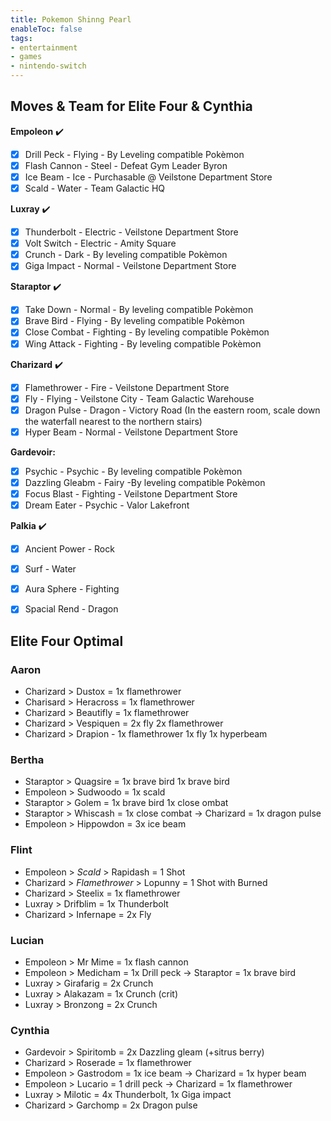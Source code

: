 ```yaml
---
title: Pokemon Shinng Pearl
enableToc: false
tags:
- entertainment
- games
- nintendo-switch
---
```


## Moves & Team for Elite Four & Cynthia

**Empoleon** ✔️
- [x] Drill Peck - Flying - By Leveling compatible Pokèmon 
- [x] Flash Cannon - Steel - Defeat Gym Leader Byron
- [x] Ice Beam - Ice - Purchasable @ Veilstone Department Store
- [x] Scald - Water - Team Galactic HQ

**Luxray** ✔️
- [x] Thunderbolt - Electric - Veilstone Department Store
- [x] Volt Switch - Electric - Amity Square
- [x] Crunch - Dark - By leveling compatible Pokèmon
- [x] Giga Impact - Normal - Veilstone Department Store

**Staraptor** ✔️
- [x] Take Down - Normal - By leveling compatible Pokèmon
- [x] Brave Bird - Flying - By leveling compatible Pokèmon
- [x] Close Combat - Fighting - By leveling compatible Pokèmon
- [x] Wing Attack - Fighting - By leveling compatible Pokèmon

**Charizard** ✔️
- [x] Flamethrower - Fire - Veilstone Department Store
- [x] Fly - Flying - Veilstone City - Team Galactic Warehouse
- [x] Dragon Pulse - Dragon - Victory Road (In the eastern room, scale down the waterfall nearest to the northern stairs)
- [x] Hyper Beam - Normal - Veilstone Department Store

**Gardevoir:**
- [x] Psychic - Psychic - By leveling compatible Pokèmon
- [x] Dazzling Gleabm - Fairy -By leveling compatible Pokèmon
- [x] Focus Blast - Fighting - Veilstone Department Store
- [x] Dream Eater - Psychic - Valor Lakefront

**Palkia** ✔️
- [x] Ancient Power - Rock 
- [x] Surf - Water
- [x] Aura Sphere - Fighting
- [x] Spacial Rend - Dragon 


## Elite Four Optimal

### Aaron
 - Charizard > Dustox = 1x flamethrower
 - Charisard > Heracross = 1x flamethrower
 - Charizard > Beautifly  = 1x flamethrower
 - Charizard > Vespiquen = 2x fly 2x flamethrower 
 - Charizard > Drapion - 1x flamethrower 1x fly 1x hyperbeam

### Bertha
- Staraptor > Quagsire  = 1x brave bird 1x brave bird
- Empoleon > Sudwoodo = 1x scald
- Staraptor > Golem = 1x brave bird 1x close ombat
- Staraptor > Whiscash = 1x close combat -> Charizard  = 1x dragon pulse
- Empoleon > Hippowdon = 3x ice beam 

### Flint
- Empoleon > *Scald* > Rapidash = 1 Shot
- Charizard > *Flamethrower* > Lopunny = 1 Shot with Burned
- Charizard > Steelix = 1x flamethrower
- Luxray > Drifblim = 1x Thunderbolt
- Charizard > Infernape = 2x Fly

### Lucian
- Empoleon > Mr Mime = 1x  flash cannon
- Empoleon > Medicham = 1x Drill peck -> Staraptor = 1x brave bird
- Luxray > Girafarig = 2x Crunch
- Luxray > Alakazam = 1x Crunch (crit)
- Luxray > Bronzong = 2x Crunch

### Cynthia
- Gardevoir > Spiritomb = 2x  Dazzling gleam (+sitrus berry)
- Charizard > Roserade = 1x flamethrower
- Empoleon > Gastrodom = 1x ice beam -> Charizard = 1x hyper beam
- Empoleon > Lucario  = 1 drill peck -> Charizard = 1x flamethrower 
- Luxray > Milotic =  4x Thunderbolt, 1x Giga impact 
- Charizard > Garchomp = 2x Dragon pulse
